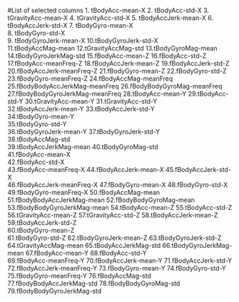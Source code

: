 #List of selected columns
	1. tBodyAcc-mean-X
	2. tBodyAcc-std-X
	3. tGravityAcc-mean-X
	4. tGravityAcc-std-X
	5. tBodyAccJerk-mean-X
	6. tBodyAccJerk-std-X
	7. tBodyGyro-mean-X      
	8. tBodyGyro-std-X            
	9. tBodyGyroJerk-mean-X
	10.tBodyGyroJerk-std-X        
	11.tBodyAccMag-mean 
	12.tGravityAccMag-std
	13.tBodyGyroMag-mean          
	14.tBodyGyroJerkMag-std
	15.fBodyAcc-mean-Z
	16.fBodyAcc-std-Z       
	17.fBodyAcc-meanFreq-Z
	18.fBodyAccJerk-mean-Z
	19.fBodyAccJerk-std-Z         
	20.fBodyAccJerk-meanFreq-Z
	21.fBodyGyro-mean-Z
	22.fBodyGyro-std-Z     
	23.fBodyGyro-meanFreq-Z
	24.fBodyAccMag-meanFreq
	25.fBodyBodyAccJerkMag-meanFreq
	26.fBodyBodyGyroMag-meanFreq
	27.fBodyBodyGyroJerkMag-meanFreq
	28.tBodyAcc-mean-Y
	29.tBodyAcc-std-Y
	30.tGravityAcc-mean-Y
	31.tGravityAcc-std-Y   
	32.tBodyAccJerk-mean-Y
	33.tBodyAccJerk-std-Y             
	34.tBodyGyro-mean-Y          
	35.tBodyGyro-std-Y                
	36.tBodyGyroJerk-mean-Y
	37.tBodyGyroJerk-std-Y            
	38.tBodyAccMag-std    
	39.tBodyAccJerkMag-mean
	40.tBodyGyroMag-std   
	41.fBodyAcc-mean-X                
	42.fBodyAcc-std-X                 
	43.fBodyAcc-meanFreq-X
	44.fBodyAccJerk-mean-X
	45.fBodyAccJerk-std-X            
	46.fBodyAccJerk-meanFreq-X
	47.fBodyGyro-mean-X
	48.fBodyGyro-std-X        
	49.fBodyGyro-meanFreq-X
	50.fBodyAccMag-mean
	51.fBodyBodyAccJerkMag-mean
	52.fBodyBodyGyroMag-mean
	53.fBodyBodyGyroJerkMag-mean
	54.tBodyAcc-mean-Z
	55.tBodyAcc-std-Z
	56.tGravityAcc-mean-Z
	57.tGravityAcc-std-Z
	58.tBodyAccJerk-mean-Z
	59.tBodyAccJerk-std-Z    
	60.tBodyGyro-mean-Z   
	61.tBodyGyro-std-Z
	62.tBodyGyroJerk-mean-Z
	63.tBodyGyroJerk-std-Z
	64.tGravityAccMag-mean
	65.tBodyAccJerkMag-std
	66.tBodyGyroJerkMag-mean
	67.fBodyAcc-mean-Y
	68.fBodyAcc-std-Y  
	69.fBodyAcc-meanFreq-Y
	70.fBodyAccJerk-mean-Y
	71.fBodyAccJerk-std-Y
	72.fBodyAccJerk-meanFreq-Y
	73.fBodyGyro-mean-Y
	74.fBodyGyro-std-Y
	75.fBodyGyro-meanFreq-Y
	76.fBodyAccMag-std
	77.fBodyBodyAccJerkMag-std
	78.fBodyBodyGyroMag-std
	79.fBodyBodyGyroJerkMag-std
